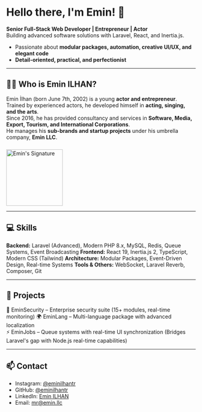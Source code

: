 # Hello there, I'm Emin! 👋  
**Senior Full-Stack Web Developer | Entrepreneur | Actor**  
Building advanced software solutions with Laravel, React, and Inertia.js.  
- Passionate about **modular packages, automation, creative UI/UX, and elegant code**  
- **Detail-oriented, practical, and perfectionist**
---

## 🤵‍♂️ Who is Emin ILHAN?
Emin İlhan (born June 7th, 2002) is a young **actor and entrepreneur**.  
Trained by experienced actors, he developed himself in **acting, singing, and the arts**.  
Since 2016, he has provided consultancy and services in **Software, Media, Export, Tourism, and International Corporations**.  
He manages his **sub-brands and startup projects** under his umbrella company, **Emin LLC**.  

<img src="https://eminilhan.com/wp-content/uploads/2025/08/Siyah-kopya-1.png" alt="Emin's Signature" width="150" style="margin-top:10px;"/>

---

## 💻 Skills
**Backend:** Laravel (Advanced), Modern PHP 8.x, MySQL, Redis, Queue Systems, Event Broadcasting
**Frontend:** React 19, Inertia.js 2, TypeScript, Modern CSS (Tailwind)
**Architecture:** Modular Packages, Event-Driven Design, Real-time Systems
**Tools & Others:** WebSocket, Laravel Reverb, Composer, Git  

---

## 🚀 Projects
🔐 EminSecurity – Enterprise security suite (15+ modules, real-time monitoring)
🌍 EminLang – Multi-language package with advanced localization  
⚡ EminJobs – Queue systems with real-time UI synchronization (Bridges Laravel's gap with Node.js real-time capabilities)

---

## 📫 Contact
- Instagram: [@eminilhantr](https://instagram.com/eminilhantr)
- GitHub: [@eminilhantr](https://github.com/eminilhantr)  
- LinkedIn: [Emin ILHAN](https://www.linkedin.com/in/eminilhantr)  
- Email: mr@emin.llc
